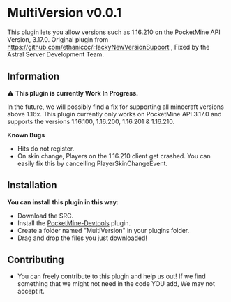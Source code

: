 # MultiVersion v0.0.1
This plugin lets you allow versions such as 1.16.210 on the PocketMine API Version, 3.17.0.
Original plugin from https://github.com/ethaniccc/HackyNewVersionSupport , Fixed by the Astral Server Development Team.

## Information 
⚠ **This plugin is currently Work In Progress.**

In the future, we will possibly find a fix for supporting all minecraft versions above 1.16x. This plugin currently only works on PocketMine API 3.17.0 and supports the versions
1.16.100, 1.16.200, 1.16.201 & 1.16.210.

**Known Bugs**
- Hits do not register.
- On skin change, Players on the 1.16.210 client get crashed. You can easily fix this by cancelling PlayerSkinChangeEvent.


## Installation

 **You can install this plugin in this way:**

- Download the SRC.
- Install the [PocketMine-Devtools](https://poggit.pmmp.io/p/DevTools/1.14.2) plugin.
- Create a folder named "MultiVersion" in your plugins folder.
- Drag and drop the files you just downloaded!

## Contributing

- You can freely contribute to this plugin and help us out! If we find something that we might not need in the code YOU add, We may not accept it.
